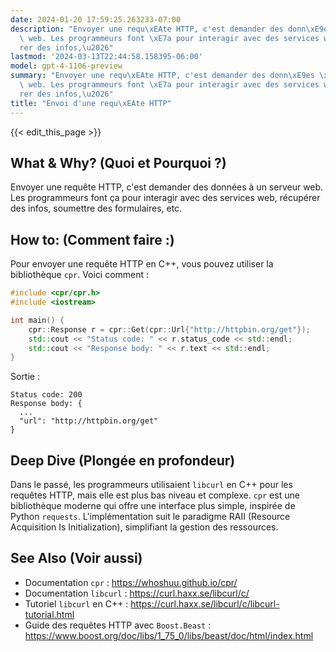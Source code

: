 ```yaml
---
date: 2024-01-20 17:59:25.263233-07:00
description: "Envoyer une requ\xEAte HTTP, c'est demander des donn\xE9es \xE0 un serveur\
  \ web. Les programmeurs font \xE7a pour interagir avec des services web, r\xE9cup\xE9\
  rer des infos,\u2026"
lastmod: '2024-03-13T22:44:58.158395-06:00'
model: gpt-4-1106-preview
summary: "Envoyer une requ\xEAte HTTP, c'est demander des donn\xE9es \xE0 un serveur\
  \ web. Les programmeurs font \xE7a pour interagir avec des services web, r\xE9cup\xE9\
  rer des infos,\u2026"
title: "Envoi d'une requ\xEAte HTTP"
---
```


{{< edit_this_page >}}

## What & Why? (Quoi et Pourquoi ?)
Envoyer une requête HTTP, c'est demander des données à un serveur web. Les programmeurs font ça pour interagir avec des services web, récupérer des infos, soumettre des formulaires, etc.

## How to: (Comment faire :)
Pour envoyer une requête HTTP en C++, vous pouvez utiliser la bibliothèque `cpr`. Voici comment :

```C++
#include <cpr/cpr.h>
#include <iostream>

int main() {
    cpr::Response r = cpr::Get(cpr::Url{"http://httpbin.org/get"});
    std::cout << "Status code: " << r.status_code << std::endl;
    std::cout << "Response body: " << r.text << std::endl;
}
```

Sortie :
```
Status code: 200
Response body: {
  ...
  "url": "http://httpbin.org/get"
}
```

## Deep Dive (Plongée en profondeur)
Dans le passé, les programmeurs utilisaient `libcurl` en C++ pour les requêtes HTTP, mais elle est plus bas niveau et complexe. `cpr` est une bibliothèque moderne qui offre une interface plus simple, inspirée de Python `requests`. L'implémentation suit le paradigme RAII (Resource Acquisition Is Initialization), simplifiant la gestion des ressources.

## See Also (Voir aussi)
- Documentation `cpr` : https://whoshuu.github.io/cpr/
- Documentation `libcurl` : https://curl.haxx.se/libcurl/c/
- Tutoriel `libcurl` en C++ : https://curl.haxx.se/libcurl/c/libcurl-tutorial.html
- Guide des requêtes HTTP avec `Boost.Beast` : https://www.boost.org/doc/libs/1_75_0/libs/beast/doc/html/index.html
